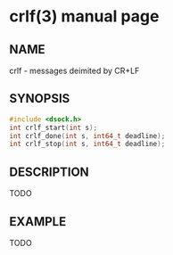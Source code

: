 # crlf(3) manual page

## NAME

crlf - messages deimited by CR+LF

## SYNOPSIS

```c
#include <dsock.h>
int crlf_start(int s);
int crlf_done(int s, int64_t deadline);
int crlf_stop(int s, int64_t deadline);
```

## DESCRIPTION

TODO

## EXAMPLE

TODO

